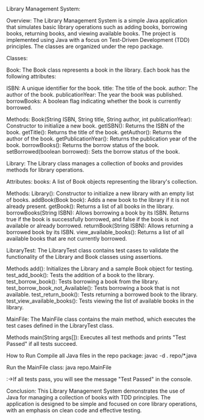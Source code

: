 Library Management System:

Overview: 
The Library Management System is a simple Java application that simulates basic library operations such as adding books, borrowing books, returning books, and viewing available books. The project is implemented using Java with a focus on Test-Driven Development (TDD) principles. The classes are organized under the repo package.

Classes:

Book:
The Book class represents a book in the library. Each book has the following attributes:

ISBN: A unique identifier for the book.
title: The title of the book.
author: The author of the book.
publicationYear: The year the book was published.
borrowBooks: A boolean flag indicating whether the book is currently borrowed.

Methods:
Book(String ISBN, String title, String author, int publicationYear): Constructor to initialize a new book.
getISBN(): Returns the ISBN of the book.
getTitle(): Returns the title of the book.
getAuthor(): Returns the author of the book.
getPublicationYear(): Returns the publication year of the book.
borrowBooks(): Returns the borrow status of the book.
setBorrowed(boolean borrowed): Sets the borrow status of the book.

Library:
The Library class manages a collection of books and provides methods for library operations.

Attributes:
books: A list of Book objects representing the library's collection.

Methods:
Library(): Constructor to initialize a new library with an empty list of books.
addBook(Book book): Adds a new book to the library if it is not already present.
getBook(): Returns a list of all books in the library.
borrowBooks(String ISBN): Allows borrowing a book by its ISBN. Returns true if the book is successfully borrowed, and false if the book is not available or already borrowed.
returnBook(String ISBN): Allows returning a borrowed book by its ISBN.
view_available_books(): Returns a list of all available books that are not currently borrowed.

LibraryTest:
The LibraryTest class contains test cases to validate the functionality of the Library and Book classes using assertions.

Methods
add(): Initializes the Library and a sample Book object for testing.
test_add_book(): Tests the addition of a book to the library.
test_borrow_book(): Tests borrowing a book from the library.
test_borrow_book_not_Available(): Tests borrowing a book that is not available.
test_return_book(): Tests returning a borrowed book to the library.
test_view_available_books(): Tests viewing the list of available books in the library.

MainFile:
The MainFile class contains the main method, which executes the test cases defined in the LibraryTest class.

Methods
main(String args[]): Executes all test methods and prints "Test Passed" if all tests succeed.


How to Run
Compile all Java files in the repo package:
javac -d . repo/*.java

Run the MainFile class:
java repo.MainFile

:->If all tests pass, you will see the message "Test Passed" in the console.

Conclusion:
This Library Management System demonstrates the use of Java for managing a collection of books with TDD principles. The application is designed to be simple and focused on core library operations, with an emphasis on clean code and effective testing.
